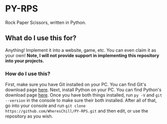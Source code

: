 # PY-RPS
Rock Paper Scissors, written in Python.

## What do I use this for?
Anything! Implement it into a website, game, etc. You can even claim it as your own! **Note, I will not provide support in implementing this repository into your projects.**

### How do I use this?
First, make sure you have Git installed on your PC. You can find Git's download page [here](https://git-scm.com/downloads). Next, install Python on your PC. You can find Python's
download page [here](https://www.python.org/downloads/). Once you have both things installed, run `py -V` and `git --version` in the console to make sure their both installed.
After all of that, go into your console and run `git clone https://github.com/WheresChill/PY-RPS.git` and then edit, or use the repository as you wish.
